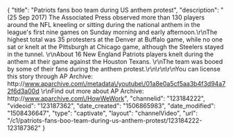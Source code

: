 {
    "title": "Patriots fans boo team during US anthem protest",
    "description": "(25 Sep 2017) The Associated Press observed more than 130 players around the NFL kneeling or sitting during the national anthem in the league's first nine games on Sunday morning and early afternoon.\r\nThe highest total was 35 protesters at the Denver at Buffalo game, while no one sat or knelt at the Pittsburgh at Chicago game, although the Steelers stayed in the tunnel. \r\nAbout 16 New England Patriots players knelt during the anthem at their game against the Houston Texans. \r\nThe team was booed by some of their fans during the anthem protest.\r\n\r\n\r\nYou can license this story through AP Archive: http:\/\/www.aparchive.com\/metadata\/youtube\/01a8e0a5cf5aa3b4f3d94a72f6d3a00d \r\nFind out more about AP Archive: http:\/\/www.aparchive.com\/HowWeWork",
    "channelid": "123184222",
    "videoid": "123187362",
    "date_created": "1506865983",
    "date_modified": "1508436647",
    "type": "captivate",
    "layout": "channelVideo",
    "url": "\/c1\/patriots-fans-boo-team-during-us-anthem-protest\/123184222-123187362"
}